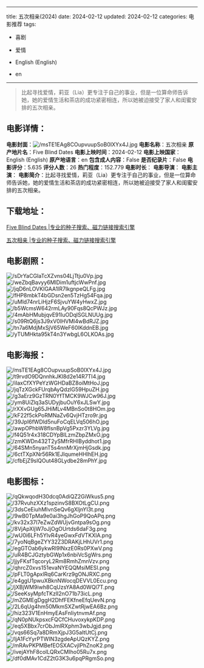 
---
title: 五次相亲(2024)
date: 2024-02-12
updated: 2024-02-12
categories: 电影推荐
tags:
- 喜剧
- 爱情

- English (English)
- en
---


> 比起寻找爱情，莉亚（Lia）更专注于自己的事业，但是一位算命师告诉她，她的爱情生活和茶店的成功紧密相连，所以她被迫接受了家人和闺蜜安排的五次相亲。

## **电影详情**：

**电影封面**：<img src="https://image.tmdb.org/t/p/w200/msTE1EAg8COupvuupSoB0IXYx4J.jpg" alt="/msTE1EAg8COupvuupSoB0IXYx4J.jpg" title="/msTE1EAg8COupvuupSoB0IXYx4J.jpg">
**电影名称**：五次相亲
**原产地片名**：Five Blind Dates
**电影上映时间**：2024-02-12
**电影上映国家**：English (English)
**原产地语言**：en
**包含成人内容**：False
**是否纪录片**：False
**电影评分**：5.635
**评分人数**：26
**热门程度**：152.779
**电影时长**：
**电影导演**：
**电影主演**：
**电影简介**：比起寻找爱情，莉亚（Lia）更专注于自己的事业，但是一位算命师告诉她，她的爱情生活和茶店的成功紧密相连，所以她被迫接受了家人和闺蜜安排的五次相亲。

## **下载地址**：
[Five Blind Dates |专业的种子搜索、磁力链接搜索引擎](https://movie.amd794.com:2083/?search=Five%20Blind%20Dates&ordering=&mode=match_phrase&page_size=10&page=1)

[五次相亲 |专业的种子搜索、磁力链接搜索引擎](https://movie.amd794.com:2083/?search=%E4%BA%94%E6%AC%A1%E7%9B%B8%E4%BA%B2&ordering=&mode=match_phrase&page_size=10&page=1)
 

## **电影剧照**：
<img src="https://image.tmdb.org/t/p/original/sDrYaCGIaTcXZvns04LjTtju0Vp.jpg" alt="/sDrYaCGIaTcXZvns04LjTtju0Vp.jpg" title="/sDrYaCGIaTcXZvns04LjTtju0Vp.jpg"><img src="https://image.tmdb.org/t/p/original/weZbqBavyy6MlDim1uftjcWwPnf.jpg" alt="/weZbqBavyy6MlDim1uftjcWwPnf.jpg" title="/weZbqBavyy6MlDim1uftjcWwPnf.jpg"><img src="https://image.tmdb.org/t/p/original/jqD6nLOVKIGAA1lR7IkgnpeQLFg.jpg" alt="/jqD6nLOVKIGAA1lR7IkgnpeQLFg.jpg" title="/jqD6nLOVKIGAA1lR7IkgnpeQLFg.jpg"><img src="https://image.tmdb.org/t/p/original/fHP8mbkT4bGDsn2en5TzHg54Fqa.jpg" alt="/fHP8mbkT4bGDsn2en5TzHg54Fqa.jpg" title="/fHP8mbkT4bGDsn2en5TzHg54Fqa.jpg"><img src="https://image.tmdb.org/t/p/original/uMld74nrLiHjzF6SjvuYW4yHwxZ.jpg" alt="/uMld74nrLiHjzF6SjvuYW4yHwxZ.jpg" title="/uMld74nrLiHjzF6SjvuYW4yHwxZ.jpg"><img src="https://image.tmdb.org/t/p/original/b5WcmsW642rmLAy90Fqs8QcPWJz.jpg" alt="/b5WcmsW642rmLAy90Fqs8QcPWJz.jpg" title="/b5WcmsW642rmLAy90Fqs8QcPWJz.jpg"><img src="https://image.tmdb.org/t/p/original/4mAbHMubjqvE91IuODqlSGLNUUg.jpg" alt="/4mAbHMubjqvE91IuODqlSGLNUUg.jpg" title="/4mAbHMubjqvE91IuODqlSGLNUUg.jpg"><img src="https://image.tmdb.org/t/p/original/s09RtQ6js3J9xV0lHVMl4wBdRJZ.jpg" alt="/s09RtQ6js3J9xV0lHVMl4wBdRJZ.jpg" title="/s09RtQ6js3J9xV0lHVMl4wBdRJZ.jpg"><img src="https://image.tmdb.org/t/p/original/tn7a6MdjMxSjV65WeF60lKddnEB.jpg" alt="/tn7a6MdjMxSjV65WeF60lKddnEB.jpg" title="/tn7a6MdjMxSjV65WeF60lKddnEB.jpg"><img src="https://image.tmdb.org/t/p/original/yTUMHkta95kT4n3YwbgL6OLKOAs.jpg" alt="/yTUMHkta95kT4n3YwbgL6OLKOAs.jpg" title="/yTUMHkta95kT4n3YwbgL6OLKOAs.jpg">

## **电影海报**：
<img src="https://image.tmdb.org/t/p/original/msTE1EAg8COupvuupSoB0IXYx4J.jpg" alt="/msTE1EAg8COupvuupSoB0IXYx4J.jpg" title="/msTE1EAg8COupvuupSoB0IXYx4J.jpg"><img src="https://image.tmdb.org/t/p/original/t9rvdO9DQnnhkJKl8d2e14R7TI4.jpg" alt="/t9rvdO9DQnnhkJKl8d2e14R7TI4.jpg" title="/t9rvdO9DQnnhkJKl8d2e14R7TI4.jpg"><img src="https://image.tmdb.org/t/p/original/iIaxCfXYPeYzWGHDaBZ8oiMtHoJ.jpg" alt="/iIaxCfXYPeYzWGHDaBZ8oiMtHoJ.jpg" title="/iIaxCfXYPeYzWGHDaBZ8oiMtHoJ.jpg"><img src="https://image.tmdb.org/t/p/original/jqTzXGckFUrqbAyQdzlG59HpuZH.jpg" alt="/jqTzXGckFUrqbAyQdzlG59HpuZH.jpg" title="/jqTzXGckFUrqbAyQdzlG59HpuZH.jpg"><img src="https://image.tmdb.org/t/p/original/g3aErz9GzTRN0YfTMCK9WJCw96J.jpg" alt="/g3aErz9GzTRN0YfTMCK9WJCw96J.jpg" title="/g3aErz9GzTRN0YfTMCK9WJCw96J.jpg"><img src="https://image.tmdb.org/t/p/original/ym8UiZlq3aSUDyjbuOuY6xJLSwY.jpg" alt="/ym8UiZlq3aSUDyjbuOuY6xJLSwY.jpg" title="/ym8UiZlq3aSUDyjbuOuY6xJLSwY.jpg"><img src="https://image.tmdb.org/t/p/original/rXXvGUg65JHiMLv4MBnSo0t8HOm.jpg" alt="/rXXvGUg65JHiMLv4MBnSo0t8HOm.jpg" title="/rXXvGUg65JHiMLv4MBnSo0t8HOm.jpg"><img src="https://image.tmdb.org/t/p/original/kF22f5ckPoRMNaZv6QvjHTzro9r.jpg" alt="/kF22f5ckPoRMNaZv6QvjHTzro9r.jpg" title="/kF22f5ckPoRMNaZv6QvjHTzro9r.jpg"><img src="https://image.tmdb.org/t/p/original/39JpI6fWDld5nuFoCqELVq506hO.jpg" alt="/39JpI6fWDld5nuFoCqELVq506hO.jpg" title="/39JpI6fWDld5nuFoCqELVq506hO.jpg"><img src="https://image.tmdb.org/t/p/original/awpOPhbW8fIsnBpVg5Pxzr3YLVg.jpg" alt="/awpOPhbW8fIsnBpVg5Pxzr3YLVg.jpg" title="/awpOPhbW8fIsnBpVg5Pxzr3YLVg.jpg"><img src="https://image.tmdb.org/t/p/original/f4Q51r4x318CDYpBlLzmZbpZMxO.jpg" alt="/f4Q51r4x318CDYpBlLzmZbpZMxO.jpg" title="/f4Q51r4x318CDYpBlLzmZbpZMxO.jpg"><img src="https://image.tmdb.org/t/p/original/zmKWDn432T2ySMfrRHIByddhot1.jpg" alt="/zmKWDn432T2ySMfrRHIByddhot1.jpg" title="/zmKWDn432T2ySMfrRHIByddhot1.jpg"><img src="https://image.tmdb.org/t/p/original/64SMn5nyanT5s4nnMrXjmHjGsdk.jpg" alt="/64SMn5nyanT5s4nnMrXjmHjGsdk.jpg" title="/64SMn5nyanT5s4nnMrXjmHjGsdk.jpg"><img src="https://image.tmdb.org/t/p/original/6ctTXpXNr56Rk1EJIqumeHHlhEH.jpg" alt="/6ctTXpXNr56Rk1EJIqumeHHlhEH.jpg" title="/6ctTXpXNr56Rk1EJIqumeHHlhEH.jpg"><img src="https://image.tmdb.org/t/p/original/cfbEjZ9slQOut48GLydbe28mPhY.jpg" alt="/cfbEjZ9slQOut48GLydbe28mPhY.jpg" title="/cfbEjZ9slQOut48GLydbe28mPhY.jpg">

## **电影图标**：
<img src="https://image.tmdb.org/t/p/original/qQkwqodH30dcq0AdiQZ2GiWkus5.png" alt="/qQkwqodH30dcq0AdiQZ2GiWkus5.png" title="/qQkwqodH30dcq0AdiQZ2GiWkus5.png"><img src="https://image.tmdb.org/t/p/original/37RvuhzXXz1spzinvS8BXOtLgCU.png" alt="/37RvuhzXXz1spzinvS8BXOtLgCU.png" title="/37RvuhzXXz1spzinvS8BXOtLgCU.png"><img src="https://image.tmdb.org/t/p/original/3dsCeEiuhMIvnSeQv6gXljnYI3t.png" alt="/3dsCeEiuhMIvnSeQv6gXljnYI3t.png" title="/3dsCeEiuhMIvnSeQv6gXljnYI3t.png"><img src="https://image.tmdb.org/t/p/original/9wB0TpMa9e0ai3hgJhGoP9QoAPq.png" alt="/9wB0TpMa9e0ai3hgJhGoP9QoAPq.png" title="/9wB0TpMa9e0ai3hgJhGoP9QoAPq.png"><img src="https://image.tmdb.org/t/p/original/kv32x37I7eZwZdWUjvGntpa9sOg.png" alt="/kv32x37I7eZwZdWUjvGntpa9sOg.png" title="/kv32x37I7eZwZdWUjvGntpa9sOg.png"><img src="https://image.tmdb.org/t/p/original/8VjApXljW7oJjOgOUrtds6daF3g.png" alt="/8VjApXljW7oJjOgOUrtds6daF3g.png" title="/8VjApXljW7oJjOgOUrtds6daF3g.png"><img src="https://image.tmdb.org/t/p/original/wU0i6LFh5YlvR4yeGwxFdVTKXlA.png" alt="/wU0i6LFh5YlvR4yeGwxFdVTKXlA.png" title="/wU0i6LFh5YlvR4yeGwxFdVTKXlA.png"><img src="https://image.tmdb.org/t/p/original/7yoNqBgeZYY32Z3DRAKjLHhUVr1.png" alt="/7yoNqBgeZYY32Z3DRAKjLHhUVr1.png" title="/7yoNqBgeZYY32Z3DRAKjLHhUVr1.png"><img src="https://image.tmdb.org/t/p/original/egGTOab6ykwRl9lNxzE0Rs0PXwV.png" alt="/egGTOab6ykwRl9lNxzE0Rs0PXwV.png" title="/egGTOab6ykwRl9lNxzE0Rs0PXwV.png"><img src="https://image.tmdb.org/t/p/original/uR4BCJGztybGWp1x6nbiVcSgWrs.png" alt="/uR4BCJGztybGWp1x6nbiVcSgWrs.png" title="/uR4BCJGztybGWp1x6nbiVcSgWrs.png"><img src="https://image.tmdb.org/t/p/original/jjyFKsfTqcoryL2Rm8RmhZmnVzv.png" alt="/jjyFKsfTqcoryL2Rm8RmhZmnVzv.png" title="/jjyFKsfTqcoryL2Rm8RmhZmnVzv.png"><img src="https://image.tmdb.org/t/p/original/qhrcZ0xvs151evaNYEQQMsiMESI.png" alt="/qhrcZ0xvs151evaNYEQQMsiMESI.png" title="/qhrcZ0xvs151evaNYEQQMsiMESI.png"><img src="https://image.tmdb.org/t/p/original/pFLT0gApxlRq6CarKrz9gONJRXC.png" alt="/pFLT0gApxlRq6CarKrz9gONJRXC.png" title="/pFLT0gApxlRq6CarKrz9gONJRXC.png"><img src="https://image.tmdb.org/t/p/original/e4ggU1pwuXBknNWocqDEVVL0Ecu.png" alt="/e4ggU1pwuXBknNWocqDEVVL0Ecu.png" title="/e4ggU1pwuXBknNWocqDEVVL0Ecu.png"><img src="https://image.tmdb.org/t/p/original/jXBjWM9iwh8CqUzsYA8Ad0WQl7T.png" alt="/jXBjWM9iwh8CqUzsYA8Ad0WQl7T.png" title="/jXBjWM9iwh8CqUzsYA8Ad0WQl7T.png"><img src="https://image.tmdb.org/t/p/original/SeeKsyMpfcTKzlI2nO71b73icL.png" alt="/SeeKsyMpfcTKzlI2nO71b73icL.png" title="/SeeKsyMpfcTKzlI2nO71b73icL.png"><img src="https://image.tmdb.org/t/p/original/mZGMEgDggH2DhfFEKfneEfqUevN.png" alt="/mZGMEgDggH2DhfFEKfneEfqUevN.png" title="/mZGMEgDggH2DhfFEKfneEfqUevN.png"><img src="https://image.tmdb.org/t/p/original/2L6qUg4hm50MkmSXZwtRjwEA6Bz.png" alt="/2L6qUg4hm50MkmSXZwtRjwEA6Bz.png" title="/2L6qUg4hm50MkmSXZwtRjwEA6Bz.png"><img src="https://image.tmdb.org/t/p/original/hiz323V1EnHmyEAsFnIiytnvmAf.png" alt="/hiz323V1EnHmyEAsFnIiytnvmAf.png" title="/hiz323V1EnHmyEAsFnIiytnvmAf.png"><img src="https://image.tmdb.org/t/p/original/qN0pNUkpsxcFQCfCHuvoxykpKDP.png" alt="/qN0pNUkpsxcFQCfCHuvoxykpKDP.png" title="/qN0pNUkpsxcFQCfCHuvoxykpKDP.png"><img src="https://image.tmdb.org/t/p/original/eq5XBbx7crObJmlRXphm3wbJgjd.png" alt="/eq5XBbx7crObJmlRXphm3wbJgjd.png" title="/eq5XBbx7crObJmlRXphm3wbJgjd.png"><img src="https://image.tmdb.org/t/p/original/vqs66Sq7a8DRmXjpJ3G5aItUtCj.png" alt="/vqs66Sq7a8DRmXjpJ3G5aItUtCj.png" title="/vqs66Sq7a8DRmXjpJ3G5aItUtCj.png"><img src="https://image.tmdb.org/t/p/original/ljA1FcYyrPTWIN3zgdeApUQzKYZ.png" alt="/ljA1FcYyrPTWIN3zgdeApUQzKYZ.png" title="/ljA1FcYyrPTWIN3zgdeApUQzKYZ.png"><img src="https://image.tmdb.org/t/p/original/mRAvPKPMBefEOSXACvjIPhZnoK2.png" alt="/mRAvPKPMBefEOSXACvjIPhZnoK2.png" title="/mRAvPKPMBefEOSXACvjIPhZnoK2.png"><img src="https://image.tmdb.org/t/p/original/ivejAYhF8colLQRxCMIho05Ru7x.png" alt="/ivejAYhF8colLQRxCMIho05Ru7x.png" title="/ivejAYhF8colLQRxCMIho05Ru7x.png"><img src="https://image.tmdb.org/t/p/original/df0dMAv1CdZ2tG3K3u6pqPRgmSo.png" alt="/df0dMAv1CdZ2tG3K3u6pqPRgmSo.png" title="/df0dMAv1CdZ2tG3K3u6pqPRgmSo.png">
